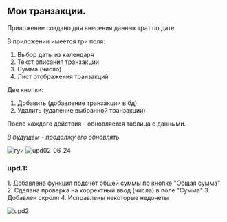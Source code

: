 <h2>Мои транзакции.</h2>
Приложение создано для внесения данных трат по дате.

В приложении имеется три поля:
1. Выбор даты из календаря
2. Текст описания транзакции
3. Сумма (число)
4. Лист отображения транзакций

Две кнопки:
1. Добавить (добавление транзакции в бд)
2. Удалить (удаление выбранной транзакции)

После каждого действия - обновляется таблица с данными.

<i>В будущем - продолжу его обновлять.</i>

![гуи](https://github.com/Troyas01/wallet/assets/97132641/0a387dec-f867-4b82-ad89-bf2d6b8ff78a)
![upd02_06_24](https://github.com/Troyas01/wallet/assets/97132641/6de81e9b-b20b-44b6-854d-0b1077064600)


<h3>upd.1: </h3>
1. Добавлена функция подсчет общей суммы по кнопке "Общая сумма"
2. Сделана проверка на корректный ввод (числа) в поле "Сумма"
3. Добавлен скролл
4. Исправлены некоторые недочеты


![upd2](https://github.com/Troyas01/wallet/assets/97132641/531a4e5d-03fc-4a26-82ec-bede325f3d20)


